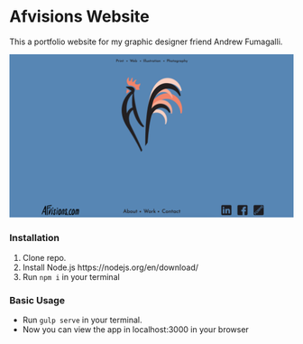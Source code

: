 <h1>Afvisions Website</h1>
<p>This a portfolio website for my graphic designer friend Andrew Fumagalli.</p>
<img src="preview.png" alt="Afvisions Website">

<h3>Installation</h3>
<ol>
<li>Clone repo.</li>
<li>Install Node.js https://nodejs.org/en/download/</li>
<li>Run <code>npm i</code> in your terminal</li>
</ol>

<h3>Basic Usage</h3>
<ul>
<li>Run <code>gulp serve</code> in your terminal.</li>
<li>Now you can view the app in localhost:3000 in your browser</li>
</ul>
